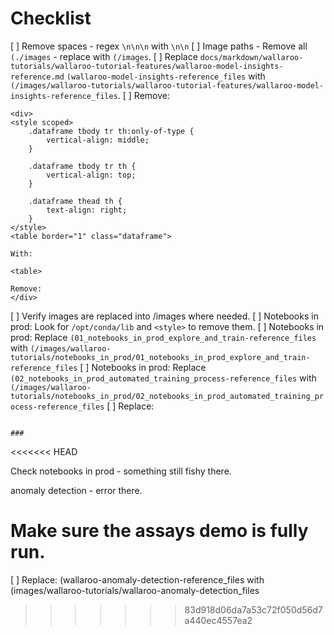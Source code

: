 # Checklist

[ ] Remove spaces - regex `\n\n\n` with `\n\n`
[ ] Image paths - Remove all `(./images` - replace with `(/images`.
[ ] Replace `docs/markdown/wallaroo-tutorials/wallaroo-tutorial-features/wallaroo-model-insights-reference.md` `(wallaroo-model-insights-reference_files` with `(/images/wallaroo-tutorials/wallaroo-tutorial-features/wallaroo-model-insights-reference_files`.
[ ] Remove:
```
<div>
<style scoped>
    .dataframe tbody tr th:only-of-type {
        vertical-align: middle;
    }

    .dataframe tbody tr th {
        vertical-align: top;
    }

    .dataframe thead th {
        text-align: right;
    }
</style>
<table border="1" class="dataframe">
```
    With:

    <table>

    Remove:
    </div>

[ ] Verify images are replaced into /images where needed.
[ ] Notebooks in prod:  Look for `/opt/conda/lib` and `<style>` to remove them.
[ ] Notebooks in prod:  Replace `(01_notebooks_in_prod_explore_and_train-reference_files` with `(/images/wallaroo-tutorials/notebooks_in_prod/01_notebooks_in_prod_explore_and_train-reference_files`
[ ] Notebooks in prod: Replace `(02_notebooks_in_prod_automated_training_process-reference_files` with `(/images/wallaroo-tutorials/notebooks_in_prod/02_notebooks_in_prod_automated_training_process-reference_files`
[ ] Replace:
```

### 

```
<<<<<<< HEAD

Check notebooks in prod - something still fishy there.

anomaly detection - error there.  

Make sure the assays demo is fully run.
=======
[ ] Replace: (wallaroo-anomaly-detection-reference_files with (images/wallaroo-tutorials/wallaroo-anomaly-detection_files
>>>>>>> 83d918d06da7a53c72f050d56d7a440ec4557ea2
